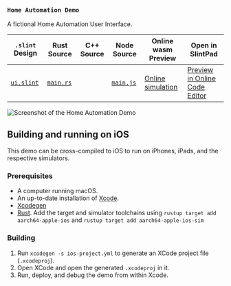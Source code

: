 <!-- Copyright © SixtyFPS GmbH <info@slint.dev> ; SPDX-License-Identifier: MIT -->

### `Home Automation Demo`

A fictional Home Automation User Interface.

| `.slint` Design | Rust Source | C++ Source | Node Source | Online wasm Preview | Open in SlintPad |
| --- | --- | --- | --- | --- | --- |
| [`ui.slint`](./ui/demo.slint) | [`main.rs`](./rust/main.rs) |  | [`main.js`](./node/main.js) | [Online simulation](https://slint.dev/snapshots/master/demos/home-automation/) | [Preview in Online Code Editor](https://slint.dev/snapshots/master/editor?load_url=https://raw.githubusercontent.com/slint-ui/slint/master/demos/home-automation/ui/demo.slint) |

![Screenshot of the Home Automation Demo](https://github.com/user-attachments/assets/3856b9cf-e7c7-478e-8efe-0f7e8aa43e85 "Home Automation Demo")

## Building and running on iOS

This demo can be cross-compiled to iOS to run on iPhones, iPads, and the respective simulators.

### Prerequisites

 - A computer running macOS.
 - An up-to-date installation of [Xcode](https://developer.apple.com/xcode/).
 - [Xcodegen](https://github.com/yonaskolb/XcodeGen?tab=readme-ov-file#installing)
 - [Rust](https://rustup.rs). Add the target and simulator toolchains using `rustup target add aarch64-apple-ios` and `rustup target add aarch64-apple-ios-sim`

### Building

1. Run `xcodegen -s ios-project.yml` to generate an XCode project file (`.xcodeproj`).
2. Open XCode and open the generated `.xcodeproj` in it.
3. Run, deploy, and debug the demo from within Xcode.

